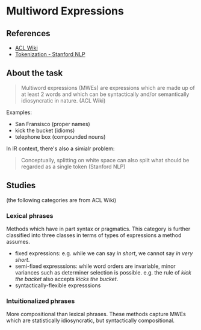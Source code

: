 Multiword Expressions
=====

## References
- [ACL Wiki](https://aclweb.org/aclwiki/Multiword_Expressions)
- [Tokenization - Stanford NLP](https://nlp.stanford.edu/IR-book/html/htmledition/tokenization-1.html)


## About the task

> Multiword expressions (MWEs) are expressions which are made up of at least 2 words and which can be syntactically and/or semantically idiosyncratic in nature.
(ACL Wiki)

Examples:
- San Fransisco (proper names)
- kick the bucket (idioms)
- telephone box (compounded nouns)

In IR context, there's also a simialr problem:

> Conceptually, splitting on white space can also split what should be regarded as a single token
(Stanford NLP)


## Studies

(the following categories are from ACL Wiki)

### Lexical phrases
Methods which have in part syntax or pragmatics. This category is further classified into three classes in terms of types of expressions a method assumes.

- fixed expressions: e.g. while we can say *in short*, we cannot say *in very short*.
- semi-fixed expresssions: while word orders are invariable, minor variances such as determiner selection is possible. e.g. the rule of *kick the backet* also accepts *kicks the bucket*.
- syntactically-flexible expresssions


### Intuitionalized phrases
More compositional than lexical phrases. These methods capture MWEs which are statistically idiosyncratic, but syntactically compositional.
